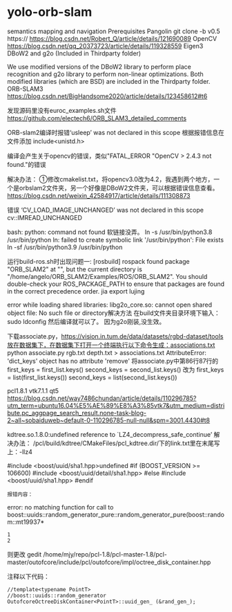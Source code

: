 # yolo-orb-slam
semantics mapping and navigation
Prerequisites
Pangolin
git clone -b v0.5 https://
https://blog.csdn.net/Robert_Q/article/details/121690089
OpenCV
https://blog.csdn.net/qq_20373723/article/details/119328559
Eigen3
DBoW2 and g2o (Included in Thirdparty folder)

We use modified versions of the DBoW2 library to perform place recognition and g2o library to perform non-linear optimizations. Both modified libraries (which are BSD) are included in the Thirdparty folder.
ORB-SLAM3
https://blog.csdn.net/BigHandsome2020/article/details/123458612#t6

发现源码里没有euroc_examples.sh文件
https://github.com/electech6/ORB_SLAM3_detailed_comments

ORB-slam2编译时报错‘usleep’ was not declared in this scope
根据报错信息在文件添加
include<unistd.h>

编译会产生关于opencv的错误，类似"FATAL_ERROR "OpenCV > 2.4.3 not found."的错误

解决办法：
①修改cmakelist.txt，将opencv3.0改为4.2，我遇到两个地方，一个是orbslam2文件夹，另一个好像是DBoW2文件夹，可以根据错误信息查看。
https://blog.csdn.net/weixin_42584917/article/details/111308873

错误 ‘CV_LOAD_IMAGE_UNCHANGED’ was not declared in this scope
cv::IMREAD_UNCHANGED

bash: python: command not found
软链接没弄。
ln -s /usr/bin/python3.8 /usr/bin/python
ln: failed to create symbolic link '/usr/bin/python': File exists
ln -sf /usr/bin/python3.9 /usr/bin/python


运行build-ros.sh时出现问题一:
[rosbuild] rospack found package "ORB_SLAM2" at "", but the current   directory is "/home/angelo/ORB_SLAM2/Examples/ROS/ORB_SLAM2".  You should   double-check your ROS_PACKAGE_PATH to ensure that packages are found in the   correct precedence order.
jia export lujing


error while loading shared libraries: libg2o_core.so: cannot open shared object file: No such file or directory解决方法
在build文件夹目录环境下输入：sudo ldconfig
然后编译就可以了。
因为g2o刚装,没生效。

下载associate.py，https://vision.in.tum.de/data/datasets/rgbd-dataset/tools放在数据集下，在数据集下打开一个终端执行以下命令生成：associations.txt
python associate.py rgb.txt depth.txt > associations.txt
AttributeError: 'dict_keys' object has no attribute 'remove'
将associate.py中第86行87行的
    first_keys = first_list.keys()
    second_keys = second_list.keys()
改为
    first_keys = list(first_list.keys())
    second_keys = list(second_list.keys())
    
pcl1.8.1 vtk7.1.1 qt5
https://blog.csdn.net/way7486chundan/article/details/110296785?utm_term=ubuntu16.04%E5%AE%89%E8%A3%85vtk7&utm_medium=distribute.pc_aggpage_search_result.none-task-blog-2~all~sobaiduweb~default-0-110296785-null-null&spm=3001.4430#t8

kdtree.so.1.8.0:undefined reference to `LZ4_decompress_safe_continue’
解决办法：
/pcl/build/kdtree/CMakeFiles/pcl_kdtree.dir/下的link.txt里在末尾写上：-llz4

#include <boost/uuid/sha1.hpp>undefined
#if (BOOST_VERSION >= 106600)
#include <boost/uuid/detail/sha1.hpp>
#else
#include <boost/uuid/sha1.hpp>
#endif

    报错内容：

error: no matching function for call to  
boost::uuids::random_generator_pure::random_generator_pure(boost::random::mt19937*

    1
    2

则更改
gedit /home/mjy/repo/pcl-1.8/pcl-master-1.8/pcl-master/outofcore/include/pcl/outofcore/impl/octree_disk_container.hpp

注释以下代码：

    //template<typename PointT>
    //boost::uuids::random_generator OutofcoreOctreeDiskContainer<PointT>::uuid_gen_ (&rand_gen_);
